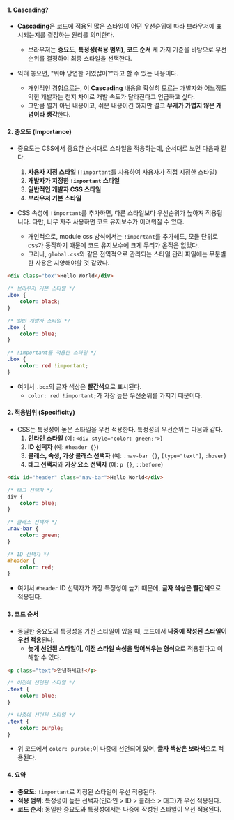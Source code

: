 
#### 1. Cascading?

- **Cascading**은 코드에 적용된 많은 스타일이 어떤 우선순위에 따라 브라우저에 표시되는지를 결정하는 원리를 의미한다.
	- 브라우저는 **중요도**, **특정성(적용 범위)**, **코드 순서** 세 가지 기준을 바탕으로 우선순위를 결정하여 최종 스타일을 선택한다.

- 익혀 놓으면, "뭐야 당연한 거였잖아?"라고 할 수 있는 내용이다.
	- 개인적인 경험으로는, 이 **Cascading** 내용을 확실히 모르는 개발자와 어느정도 익힌 개발자는 천지 차이로 개발 속도가 달라진다고 언급하고 싶다.
	- 그만큼 별거 아닌 내용이고, 쉬운 내용이긴 하지만 결코 **무게가 가볍지 않은 개념이라 생각**한다.


#### 2. 중요도 (Importance)

- 중요도는 CSS에서 중요한 순서대로 스타일을 적용하는데, 순서대로 보면 다음과 같다.
	1. **사용자 지정 스타일** (`!important`를 사용하여 사용자가 직접 지정한 스타일)
	2. **개발자가 지정한 `!important` 스타일**
	3. **일반적인 개발자 CSS 스타일**
	4. **브라우저 기본 스타일**

- CSS 속성에 `!important`를 추가하면, 다른 스타일보다 우선순위가 높아져 적용됩니다. 다만, 너무 자주 사용하면 코드 유지보수가 어려워질 수 있다. 
	- 개인적으로, module css 방식에서는 `!important`를 추가해도, 모듈 단위로 css가 동작하기 때문에 코드 유지보수에 크게 무리가 온적은 없었다.
	- 그러나, `global.css`와 같은 전역적으로 관리되는 스타일 관리 파일에는 무분별한 사용은 지양해야할 것 같았다.


```html
<div class="box">Hello World</div>
```

```css
/* 브라우저 기본 스타일 */
.box {
    color: black;
}

/* 일반 개발자 스타일 */
.box {
    color: blue;
}

/* !important를 적용한 스타일 */
.box {
    color: red !important;
}
```
- 여기서 `.box`의 글자 색상은 **빨간색**으로 표시된다.
	- `color: red !important;`가 가장 높은 우선순위를 가지기 때문이다.


#### 2. 적용범위 (Specificity)

- CSS는 특정성이 높은 스타일을 우선 적용한다. 특정성의 우선순위는 다음과 같다.
	1. **인라인 스타일** (예: `<div style="color: green;">`)
	2. **ID 선택자** (예: `#header {}`)
	3. **클래스, 속성, 가상 클래스 선택자** (예: `.nav-bar {}`, `[type="text"]`, `:hover`)
	4. **태그 선택자**와 **가상 요소 선택자** (예: `p {}`, `::before`)

```html
<div id="header" class="nav-bar">Hello World</div>
```
```css
/* 태그 선택자 */
div {
    color: blue;
}

/* 클래스 선택자 */
.nav-bar {
    color: green;
}

/* ID 선택자 */
#header {
    color: red;
}
```
- 여기서 `#header` ID 선택자가 가장 특정성이 높기 때문에, **글자 색상은 빨간색**으로 적용된다.


#### 3. 코드 순서

- 동일한 중요도와 특정성을 가진 스타일이 있을 때, 코드에서 **나중에 작성된 스타일이 우선 적용**된다.
    - **늦게 선언된 스타일이, 이전 스타일 속성을 덮어씌우는 형식**으로 적용된다고 이해할 수 있다.

```html
<p class="text">안녕하세요!</p>
```
```css
/* 이전에 선언된 스타일 */
.text {
    color: blue;
}

/* 나중에 선언된 스타일 */
.text {
    color: purple;
}
```
- 위 코드에서 `color: purple;`이 나중에 선언되어 있어, **글자 색상은 보라색**으로 적용된다.


#### 4. 요약

- **중요도**: `!important`로 지정된 스타일이 우선 적용된다.
- **적용 범위**: 특정성이 높은 선택자(인라인 > ID > 클래스 > 태그)가 우선 적용된다.
- **코드 순서**: 동일한 중요도와 특정성에서는 나중에 작성된 스타일이 우선 적용된다.

